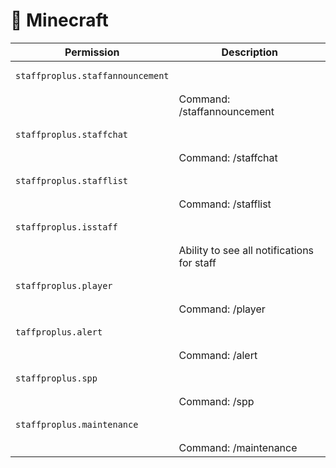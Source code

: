 # 🧊 Minecraft

| Permission                                              | Description                                |
| ------------------------------------------------------- | ------------------------------------------ |
| <pre><code>staffproplus.staffannouncement
</code></pre> | Command: /staffannouncement                |
| <pre><code>staffproplus.staffchat
</code></pre>         | Command: /staffchat                        |
| <pre><code>staffproplus.stafflist
</code></pre>         | Command: /stafflist                        |
| <pre><code>staffproplus.isstaff
</code></pre>           | Ability to see all notifications for staff |
| <pre><code>staffproplus.player
</code></pre>            | Command: /player                           |
| <pre><code>taffproplus.alert
</code></pre>              | Command: /alert                            |
| <pre><code>staffproplus.spp
</code></pre>               | Command: /spp                              |
| <pre><code>staffproplus.maintenance
</code></pre>       | Command: /maintenance                      |
